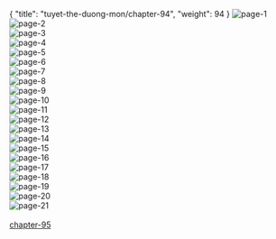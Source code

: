 { "title": "tuyet-the-duong-mon/chapter-94", "weight": 94 }
<img src="tuyet-the-duong-mon_0094_01-559ce9a76e613f0a09069d2fe7c98592.webp" alt="page-1" origin="http://1.bp.blogspot.com/-rWUu6a2eacw/WGefGkTY53I/AAAAAAAAN1o/XiYidUcR9YwZbSbHnsJIu3H6OJ1UXZLlACLcB/s1600/1.jpg?imgmax=0"><br/>
<img src="tuyet-the-duong-mon_0094_02-6c4f497b3e1211108d1809a0440b246b.webp" alt="page-2" origin="http://1.bp.blogspot.com/-Q3-ycFW_zWI/WGefJJgahII/AAAAAAAAN2c/pi3cKXhNnmEjQNSE8qmM7xys-buaJnm_gCLcB/s1600/2.jpg?imgmax=0"><br/>
<img src="tuyet-the-duong-mon_0094_03-f2ad93a13fef812bed092a8b18de3e21.webp" alt="page-3" origin="http://1.bp.blogspot.com/-OGlb9-QULJM/WGefJuZ1FbI/AAAAAAAAN2k/PY1-zWks0r4vfSUubUCIcCheVvJMo9PKACLcB/s1600/3.jpg?imgmax=0"><br/>
<img src="tuyet-the-duong-mon_0094_04-66a8f63487627bd31bffd49dafa86e86.webp" alt="page-4" origin="http://1.bp.blogspot.com/-uGfIww4pBLE/WGefJhR0ssI/AAAAAAAAN2o/L-KHrueAg6UQT433xMWtx1UVnoCl8Q0ggCLcB/s1600/4.jpg?imgmax=0"><br/>
<img src="tuyet-the-duong-mon_0094_05-e58dc04188f9d2d7dfdfa44c8ecfd63b.webp" alt="page-5" origin="http://1.bp.blogspot.com/-h40G5iqajqU/WGefJ_Z4o0I/AAAAAAAAN2s/kIX7zD3UiQwm7YazfFYxuuQ0ry9ig9LTACLcB/s1600/5.jpg?imgmax=0"><br/>
<img src="tuyet-the-duong-mon_0094_06-3e75d63452b00b6d96b375ef85d1db39.webp" alt="page-6" origin="http://1.bp.blogspot.com/-78WaEQLGw7s/WGefJ9TmAxI/AAAAAAAAN2w/ywmOYLGvSsA0Zm2grt7esiPsflZhsAADQCLcB/s1600/6.jpg?imgmax=0"><br/>
<img src="tuyet-the-duong-mon_0094_07-9fabac10fbfab74ad0c3f27b81b8c90d.webp" alt="page-7" origin="http://1.bp.blogspot.com/-L7hsaEKRL1I/WGefKLCJ48I/AAAAAAAAN20/Mtn2Xm1WeDAYOZxmU34UpQ5sbgvkz1_TwCLcB/s1600/7.jpg?imgmax=0"><br/>
<img src="tuyet-the-duong-mon_0094_08-998745097605804be89b2c418eb4606f.webp" alt="page-8" origin="http://1.bp.blogspot.com/-_rWsfTnv7iE/WGefKSfGp5I/AAAAAAAAN24/PhUQTjSr6sAzToOqKwUxii9i0BLFOcdkwCLcB/s1600/8.jpg?imgmax=0"><br/>
<img src="tuyet-the-duong-mon_0094_09-115f7290f1fecb651d223497c3c2ae0b.webp" alt="page-9" origin="http://1.bp.blogspot.com/-AurVWqDwhG0/WGefKXvAmbI/AAAAAAAAN28/ngX3c0HCCtId7fpNbtPYwViuTWJg077CgCLcB/s1600/9.jpg?imgmax=0"><br/>
<img src="tuyet-the-duong-mon_0094_10-752ddb2a74b1dd61f71fe96a60d3fb2c.webp" alt="page-10" origin="http://1.bp.blogspot.com/-i3Ypd_FzcX0/WGefGwXxK4I/AAAAAAAAN1w/eH4ckoKPxGwtAAKTxrTcnfpwPNImhvUdQCLcB/s1600/10.jpg?imgmax=0"><br/>
<img src="tuyet-the-duong-mon_0094_11-0c36512427c8c580f1dcf621b77beeb0.webp" alt="page-11" origin="http://1.bp.blogspot.com/-sz4G5Q4pMOE/WGefHLjetXI/AAAAAAAAN10/XvlGIlk1wqc9dVkmYLvkT-cQR-Fq5yZ1wCLcB/s1600/11.jpg?imgmax=0"><br/>
<img src="tuyet-the-duong-mon_0094_12-1e2538abcc7af17bbcb887a68a5653f5.webp" alt="page-12" origin="http://1.bp.blogspot.com/-ubVO0sHA_eE/WGefHFiOtTI/AAAAAAAAN14/hdD6tLn7CwYe8iDXKZFnpRvZwQtB0t7ggCLcB/s1600/12.jpg?imgmax=0"><br/>
<img src="tuyet-the-duong-mon_0094_13-771040716685057e8ddf70fd2936f63c.webp" alt="page-13" origin="http://1.bp.blogspot.com/-8on6EmJOjyU/WGefHelogXI/AAAAAAAAN18/f2O5S0TyGesyXPtGky5gtty8RZKWnv7bwCLcB/s1600/13.jpg?imgmax=0"><br/>
<img src="tuyet-the-duong-mon_0094_14-7541110b23c864aaf073100793d79f8e.webp" alt="page-14" origin="http://1.bp.blogspot.com/-Xs7eFt1u-qU/WGefHj-onpI/AAAAAAAAN2I/fOcT7o1i-iclQEAYqn9gJU3tE2q4kxJQwCLcB/s1600/14.jpg?imgmax=0"><br/>
<img src="tuyet-the-duong-mon_0094_15-105a78056a23aefe69b81a7a621d67fd.webp" alt="page-15" origin="http://1.bp.blogspot.com/-5JMIPO_god4/WGefHi_QPoI/AAAAAAAAN2A/_Gfxbl6RfrQ8gkSfX8xnAYr39t4N89VgQCLcB/s1600/15.jpg?imgmax=0"><br/>
<img src="tuyet-the-duong-mon_0094_16-6d6ce588b64e52d90830893aeba0fcf5.webp" alt="page-16" origin="http://1.bp.blogspot.com/-tBvl3Yf2jXw/WGefH32VViI/AAAAAAAAN2E/yNsz4Q7n2-kSPwKNpUQpnwygcJZmwzgWgCLcB/s1600/16.jpg?imgmax=0"><br/>
<img src="tuyet-the-duong-mon_0094_17-af9e8c8836783ee965f63aeb483020c8.webp" alt="page-17" origin="http://1.bp.blogspot.com/-AV1lFg0Uo1o/WGefIVCQEFI/AAAAAAAAN2Q/M_NbZobJaBMX9k9YBusmVQJVaanEdXmqACLcB/s1600/17.jpg?imgmax=0"><br/>
<img src="tuyet-the-duong-mon_0094_18-c6f8dc0bf8c575f8c5efef68174b0583.webp" alt="page-18" origin="http://1.bp.blogspot.com/-igBu0MKa4lQ/WGefIRzPCzI/AAAAAAAAN2M/ik6ESX2PbNAb4GVsJHtHnVFwsT7or377ACLcB/s1600/18.jpg?imgmax=0"><br/>
<img src="tuyet-the-duong-mon_0094_19-d34ae6862bb75f5ef8c09c4ecf13b673.webp" alt="page-19" origin="http://1.bp.blogspot.com/-wfSxIlyddSs/WGefI4lqK9I/AAAAAAAAN2U/wjnrWARy_SIqOEmvOhFVnqmhB2rm8P0PQCLcB/s1600/19.jpg?imgmax=0"><br/>
<img src="tuyet-the-duong-mon_0094_20-ee4dfd2119f448956eca31dddf78117b.webp" alt="page-20" origin="http://1.bp.blogspot.com/-iWWZggAMx78/WGefJHYdFXI/AAAAAAAAN2Y/6rv5aFp7zxILaQfr_kkJI1JdEpauTc_IwCLcB/s1600/20.jpg?imgmax=0"><br/>
<img src="tuyet-the-duong-mon_0094_21-c07f8282b4c5140520731e175cee1f69.webp" alt="page-21" origin="http://1.bp.blogspot.com/-n4C6L-VTdRA/WGefJaf1xnI/AAAAAAAAN2g/CjJQBK7vOfw9WokyPzZtz3go-cJTNtfyACLcB/s1600/21.jpg?imgmax=0"><br/>
<br/><a class="nextchap" href="/tuyet-the-duong-mon/chapter-95">chapter-95</a>
